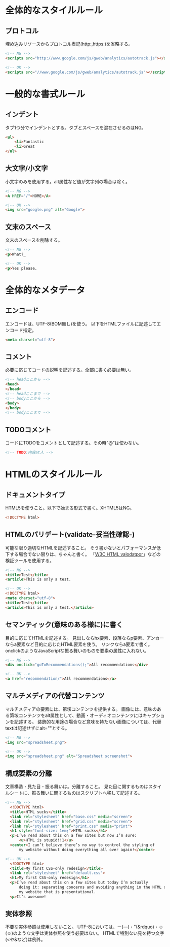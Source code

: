 # 全体的なスタイルルール

## プロトコル
埋め込みリソースからプロトコル表記(http:,https:)を省略する。
```html
<!-- NG -->
<scripts src="http://www.google.com/js/gweb/analytics/autotrack.js"></scripts>

<!-- OK -->
<scripts src="//www.google.com/js/gweb/analytics/autotrack.js"></scripts>
```

# 一般的な書式ルール
## インデント
タブ1つ分でインデントとする。タブとスペースを混在させるのはNG。
```html
<ul>
    <li>Fantastic
    <li>Great
</ul>
```

## 大文字/小文字
小文字のみを使用する。alt属性など値が文字列の場合は除く。
```html
<!-- NG -->
<A HREF="/">HOME</A>

<!-- OK -->
<img src="google.png" alt="Google">
```

## 文末のスペース
文末のスペースを削除する。
```html
<!-- NG -->
<p>What?_

<!-- OK -->
<p>Yes please.
```

# 全体的なメタデータ
## エンコード
エンコードは、UTF-8(BOM無し)を使う。
以下をHTMLファイルに記述してエンコード指定。
```html
<meta charset="utf-8">
```

## コメント
必要に応じてコードの説明を記述する。全部に書く必要は無い。
```html
<!-- headここから -->
<head>
</head>
<!-- headここまで -->
<!-- bodyここから -->
<body>
</body>
<!-- bodyここまで -->
```
## TODOコメント
コードにTODOをコメントとして記述する。その時"@"は使わない。
```html
<!-- TODO:内容at人 -->
```

# HTMLのスタイルルール
## ドキュメントタイプ
HTML5を使うこと。以下で始まる形式で書く。XHTML5はNG。
```html
<!DOCTYPE html>
```

## HTMLのバリデート(validate-妥当性確認-)
可能な限り適切なHTMLを記述すること。
そう書かないとパフォーマンスが低下する場合でない限りは、ちゃんと書く。
「[W3C HTML valodatpor](https://validator.w3.org)」などの検証ツールを使用する。
```html
<!-- NG -->
<title>Test</title>
<article>This is only a test.

<!-- OK -->
<!DOCTYPE html>
<mate charset="utf-8">
<title>Test</title>
<article>This is only a test.</article>
```
## セマンティック(意味のある様に)に書く
目的に応じてHTMLを記述する。
見出しならhx要素、段落ならp要素、アンカーならa要素など目的に応じたHTML要素を使う。
リンクならa要素で書く。onclickのようなJavaScriptな振る舞いのものを要素の属性に入れない。
```html
<!-- NG -->
<div onclick="goToRecommendations();">All recommendations</div>

<!-- OK -->
<a href="recommendation/">All recommendations</a>
```

## マルチメディアの代替コンテンツ
マルチメディアの要素には、第垓コンテンツを提供する。
画像には、意味のある第垓コンテンツをalt属性として、動画・オーディオコンテンツにはキャプションを記述する。
装飾的な用途の場合など意味を持たない画像については、代替textは記述せずにalt=""とする。
```html
<!-- NG -->
<img src="spreadsheet.png">

<!-- OK -->
<img src="spreadsheet.png" alt="Spreadsheet screenshot">
```
## 構成要素の分離
文章構造・見た目・振る舞いは。分離すること。
見た目に関するものはスタイルシートに、振る舞いに関するものはスクリプトへ移して記述する。
```html
<!-- NG -->
  <!DOCTYPE html>
  <title>HTML sucks</title>
  <link rel="stylesheet" href="base.css" media="screen">
  <link rel="stylesheet" href="grid.css" media="screen">
  <link rel="stylesheet" href="print.css" media="print">
  <h1 style="font-size: 1em;">HTML sucks</h1>
  <p>I’ve read about this on a few sites but now I’m sure:
      <u>HTML is stupid!!1</u>
  <center>I can’t believe there’s no way to control the styling of
      my website without doing everything all over again!</center>

<!-- OK -->
  <!DOCTYPE html>
  <title>My first CSS-only redesign</title>
  <link rel="stylesheet" href="default.css">
  <h1>My first CSS-only redesign</h1>
  <p>I’ve read about this on a few sites but today I’m actually
      doing it: separating concerns and avoiding anything in the HTML of
      my website that is presentational.
  <p>It’s awesome!
```
## 実体参照
不要な実体参照は使用しないこと。
UTF-8においては、ー(&mdash;)・"(&rdquo)・☺(&#x263a;)のような文字は実体参照を使う必要はない。
HTMLで特別ない見を持つ文字(<や&など)は例外。
